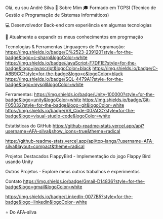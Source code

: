 Olá, eu sou André Silva 👋
Sobre Mim
🎓 Formado em TGPSI (Técnico de Gestão e Programação de Sistemas Informáticos)

💻 Desenvolvedor Back-end com experiência em algumas tecnologias

🌱 Atualmente a expandir os meus conhecimentos em progrmação

Tecnologias & Ferramentas
Linguagens de Programação:
https://img.shields.io/badge/C%2523-239120?style=for-the-badge&logo=c-sharp&logoColor=white
https://img.shields.io/badge/JavaScript-F7DF1E?style=for-the-badge&logo=javascript&logoColor=black
https://img.shields.io/badge/C-A8B9CC?style=for-the-badge&logo=c&logoColor=black
https://img.shields.io/badge/SQL-4479A1?style=for-the-badge&logo=mysql&logoColor=white

Ferramentas:
https://img.shields.io/badge/Unity-100000?style=for-the-badge&logo=unity&logoColor=white
https://img.shields.io/badge/Git-F05032?style=for-the-badge&logo=git&logoColor=white
https://img.shields.io/badge/VS_Code-007ACC?style=for-the-badge&logo=visual-studio-code&logoColor=white

Estatísticas do GitHub
https://github-readme-stats.vercel.app/api?username=AFA-silva&show_icons=true&theme=radical

https://github-readme-stats.vercel.app/api/top-langs/?username=AFA-silva&layout=compact&theme=radical

Projetos Destacados
FlappyBird - Implementação do jogo Flappy Bird usando Unity

Outros Projetos - Explore meus outros trabalhos e experimentos

Contato
https://img.shields.io/badge/Gmail-D14836?style=for-the-badge&logo=gmail&logoColor=white

https://img.shields.io/badge/LinkedIn-0077B5?style=for-the-badge&logo=linkedin&logoColor=white

⭐️ Do AFA-silva
